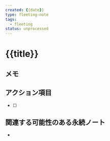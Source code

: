 ```yaml
---
created: {{date}}
type: fleeting-note
tags:
  - fleeting
status: unprocessed
---
```


# {{title}}

## メモ


## アクション項目
- [ ] 

## 関連する可能性のある永続ノート
- 